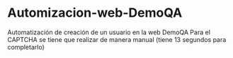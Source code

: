 # Automizacion-web-DemoQA
Automatización de creación de un usuario en la web DemoQA
Para el CAPTCHA se tiene que realizar de manera manual (tiene 13 segundos para completarlo)
